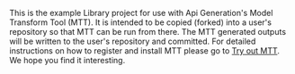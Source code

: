 This is the example Library project for use with Api Generation's Model Transform Tool (MTT). It is intended to be copied (forked) into a user's repository so that MTT can be run from there.
The MTT generated outputs will be written to the user's repository and committed.
For detailed instructions on how to register and install MTT please go to [Try out MTT](https://apigeneration.tech/try-mtt). We hope you find it interesting.
